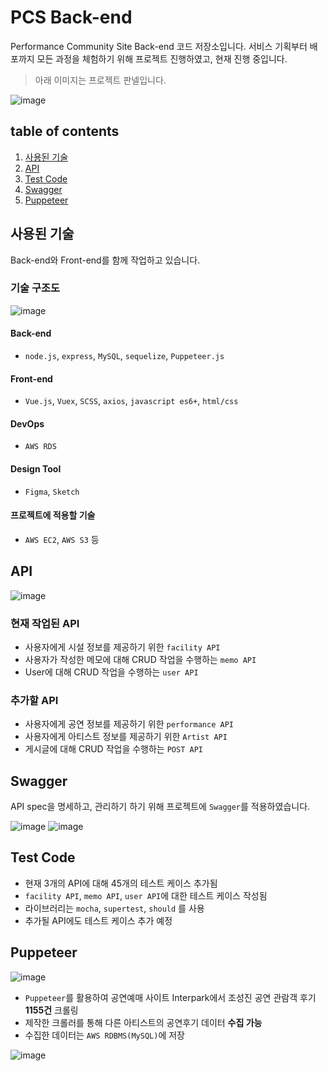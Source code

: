 # PCS Back-end
Performance Community Site Back-end 코드 저장소입니다. 
서비스 기획부터 배포까지 모든 과정을 체험하기 위해 프로젝트 진행하였고, 현재 진행 중입니다.

> 아래 이미지는 프로젝트 판넬입니다.

![image](https://user-images.githubusercontent.com/60806840/88348206-c5247000-cd87-11ea-97dc-c679f2570dcd.png)


## table of contents
1. [사용된 기술](#사용된-기술)
1. [API](#api)
1. [Test Code](#test-code)
1. [Swagger](#swagger)
1. [Puppeteer](#puppeteer)

## 사용된 기술
Back-end와 Front-end를 함께 작업하고 있습니다.

### 기술 구조도
![image](https://user-images.githubusercontent.com/60806840/88347961-1aac4d00-cd87-11ea-9e29-b8fdd60f73ee.png)


#### Back-end 
- `node.js`, `express`, `MySQL`, `sequelize`, `Puppeteer.js`

#### Front-end
- `Vue.js`, `Vuex`, `SCSS`, `axios`, `javascript es6+`, `html/css`

#### DevOps
- `AWS RDS`

#### Design Tool
- `Figma`, `Sketch`

#### 프로젝트에 적용할 기술
- `AWS EC2`, `AWS S3` 등


## API
![image](https://user-images.githubusercontent.com/60806840/88349495-43364600-cd8b-11ea-9c90-93cb9d97b53e.png)

### 현재 작업된 API 
- 사용자에게 시설 정보를 제공하기 위한 `facility API`
- 사용자가 작성한 메모에 대해 CRUD 작업을 수행하는 `memo API`
- User에 대해 CRUD 작업을 수행하는 `user API`

### 추가할 API
- 사용자에게 공연 정보를 제공하기 위한 `performance API`
- 사용자에게 아티스트 정보를 제공하기 위한 `Artist API`
- 게시글에 대해 CRUD 작업을 수행하는 `POST API`


## Swagger
API spec을 명세하고, 관리하기 하기 위해 프로젝트에 `Swagger`를 적용하였습니다.

![image](https://user-images.githubusercontent.com/60806840/88465691-b660c900-ceff-11ea-8b4d-923bc8903e24.png)
![image](https://user-images.githubusercontent.com/60806840/88465706-d6908800-ceff-11ea-9f72-407cd9e94a77.png)



## Test Code
- 현재 3개의 API에 대해 45개의 테스트 케이스 추가됨
- `facility API`, `memo API`, `user API`에 대한 테스트 케이스 작성됨
- 라이브러리는 `mocha`, `supertest`, `should` 를 사용
- 추가될 API에도 테스트 케이스 추가 예정

## Puppeteer 
![image](https://user-images.githubusercontent.com/60806840/88349540-606b1480-cd8b-11ea-9847-d2db43345c9f.png)

- `Puppeteer`를 활용하여 공연예매 사이트 Interpark에서 조성진 공연 관람객 후기 **1155건** 크롤링
- 제작한 크롤러를 통해 다른 아티스트의 공연후기 데이터 **수집 가능**
- 수집한 데이터는 `AWS RDBMS(MySQL)`에 저장


![image](https://user-images.githubusercontent.com/60806840/88349160-38c77c80-cd8a-11ea-9676-f844094e9037.png)

